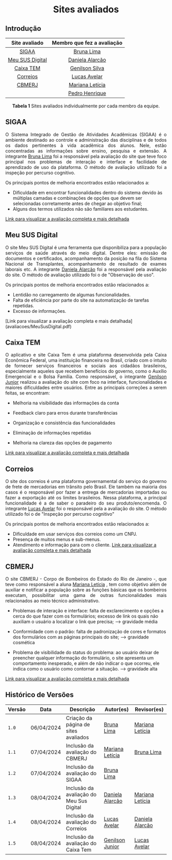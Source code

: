 <h1 align="center"> Sites avaliados </h1>

## Introdução

<p align="justify"></p>

<center>

| Site avaliado | Membro que fez a avaliação|
| :---------------------------------------------: | :----------------------: 
| [SIGAA](#sigaa) | [Bruna Lima](https://github.com/libruna)
| [Meu SUS Digital](#meu-sus-digital) | [Daniela Alarcão](https://github.com/danialarcao) 
| [Caixa TEM](#caixa-tem) | [Genilson Silva](https://github.com/GenilsonJrs) 
| [Correios](#correios) |[Lucas Avelar](https://github.com/LucasAvelar2711)
| [CBMERJ](#cbmerj)| [Mariana Letícia](https://github.com/Marianannn) 
| []()| [Pedro Henrique](https://github.com/https://github.com/PedroHhenriq)

<b>Tabela 1</b> Sites avaliados individualmente por cada membro da equipe.</p>

</center>

## SIGAA

<p align="justify">O Sistema Integrado de Gestão de Atividades Acadêmicas (SIGAA) é o ambiente destinado ao controle e administração das disciplinas e de todos os dados pertinentes à vida acadêmica dos alunos. Nele, estão concentradas as informações sobre ensino, pesquisa e extensão. A integrante <a href="https://github.com/libruna">Bruna Lima</a> foi a responsável pela avaliação do site que teve foco principal nos problemas de interação e interface e facilidade de aprendizado de uso da plataforma. O método de avaliação utilizado foi a inspeção por percurso cognitivo.

Os principais pontos de melhoria encontrados estão relacionados a:</p>

- Dificuldade em encontrar funcionalidades dentro do sistema devido às múltiplas camadas e combinações de opções que devem ser selecionadas corretamente antes de chegar ao objetivo final;
- Alguns dos termos utilizados não são familiares aos estudantes.

[Link para visualizar a avaliação completa e mais detalhada](avaliacoes/sigaa.pdf)

## Meu SUS Digital

<p align="justify">O site Meu SUS Digital é uma ferramenta que disponibiliza para a população serviços de saúde através do meio digital. Dentre eles: emissão de documentos e certificados, acompanhamento da posição na fila do Sistema Nacional de Transplantes, acompanhamento de resultado de exames laborais etc. A integrante <a href="https://github.com/danialarcao">Daniela Alarcão</a> foi a responsável pela avaliação do site. O método de avaliação utilizado foi o de "Observação de uso".</p>

Os principais pontos de melhoria encontrados estão relacionados a: <br>

- Lentidão no carregamento de algumas funcionalidades.
- Falta de eficiência por parte do site na automatização de tarefas repetidas.
- Excesso de informações. 

</p>
[Link para visualizar a avaliação completa e mais detalhada](avaliacoes/MeuSusDigital.pdf)

## Caixa TEM

<p align="justify">
O aplicativo e site Caixa Tem é uma plataforma desenvolvida pela Caixa Econômica Federal, uma instituição financeira no Brasil, criado com o intuito de fornecer serviços financeiros e sociais aos cidadãos brasileiros, especialmente aqueles que recebem benefícios do governo, como o Auxílio Emergencial e o Bolsa Família. Como responsável, o integrante <a href="https://github.com/GenilsonJrs">Genilson Junior</a> realizou a avaliação do site com foco na interface, funcionalidades e maiores dificuldades entre usuários. Entre as principais correções a serem feitas, se encontram: 
</p>
 
- Melhoria na visibilidade das informações da conta

- Feedback claro para erros durante transferências

- Organização e consistência das funcionalidades

- Eliminação de informações repetidas

- Melhoria na clareza das opções de pagamento

[Link para visualizar a avaliação completa e mais detalhada](avaliacoes/CaixaTem.pdf)

## Correios

<p align="justify">O site dos correios é uma plataforma governamental do serviço do governo de frete de mercadorias em trânsito pelo Brasil. Ele também na maioria dos casos é o responsável por fazer a entrega de mercadorias importadas ou fazer a exportação até os limites brasileiros. Nessa plataforma, a principal funcionalidade é a de saber o paradeiro do seu produto/encomenda. O integrante <a href= https://github.com/LucasAvelar2711>Lucas Avelar</a> foi o responsável pela a avaliação do site. O método utilizado foi o de "Inspeção por percurso cognitivo"</p>

Os principais pontos de melhoria encontrados estão relacionados a: <br>

- Dificuldade em usar serviços dos correios como um CNPJ.
- Presença de muitos menus e sub-menus.
- Atendimento e informação para com o cliente.
[Link para visualizar a avaliação completa e mais detalhada](avaliacoes/Correios.pdf)

## CBMERJ

<p align="justify">
O site CBMERJ - Corpo de Bombeiros do Estado do Rio de Janeiro -, que teve como responsável a aluna <a href="https://github.com/Marianannn">Mariana Letícia</a> , tem como objetivo além de auxiliar e notificar a população sobre as funções básicas que os bombeiros executam, possibilitar uma gama de outras funcionalidades mais relacionados ao meio técnico administrativo.
</p>

- Problemas de interação e interface: falta de exclarecimento e opções a cerca do que fazer com os formulários; excesso de link os quais não auxiliam o usuário a localizar o link que precisa; --> gravidade média

- Conformidade com o padrão: falta de padronização de cores e formatos dos formulários com as páginas principais do site; --> gravidade cosmética

- Problema de visibilidade do status do problema: ao usuário deixar de preencher qualquer informação do formulário, o site apresenta um comportamento inesperado, e além de não indicar o que ocorreu, ele indica como o usuário como contornar a situação. --> gravidade alta

[Link para visualizar a avaliação completa e mais detalhada](https://drive.google.com/file/d/1kQxBZX7ceb8yqGvYbOTTB9pGGsW2FqH7/view?usp=sharing)

## Histórico de Versões

<center>

| Versão |    Data    | Descrição                                 | Autor(es)                                       | Revisor(es)                                    |
| ------ | :--------: | ----------------------------------------- | ----------------------------------------------- | ---------------------------------------------- |
| `1.0`   | 06/04/2024 | Criação da página de sites avaliados                         | [Bruna Lima](https://github.com/libruna) | [Mariana Letícia](https://github.com/Marianannn)         | 
| `1.1`   | 07/04/2024 | Inclusão da avaliação do CBMERJ                        | [Mariana Letícia](https://github.com/Marianannn) | [Bruna Lima](https://github.com/libruna)         | 
| `1.2`   | 07/04/2024 | Inclusão da avaliação do SIGAA                        | [Bruna Lima](https://github.com/libruna) | []()         |
| `1.3`   | 08/04/2024 | Inclusão da avaliação do Meu Sus Digital                        | [Daniela Alarcão](https://github.com/danialarcao) | [Mariana Letícia](https://github.com/Marianannn)    |
| `1.4`   | 08/04/2024 | Inclusão da avaliação do Correios                        | [Lucas Avelar](https://github.com/LucasAvelar2711) | [Daniela Alarcão](https://github.com/danialarcao)    |
| `1.5`   | 08/04/2024 | Inclusão da avaliação do Caixa Tem                        | [Genilson Junior](https://github.com/GenilsonJrs) | [Lucas Avelar](https://github.com/LucasAvelar2711)         |  

</center>